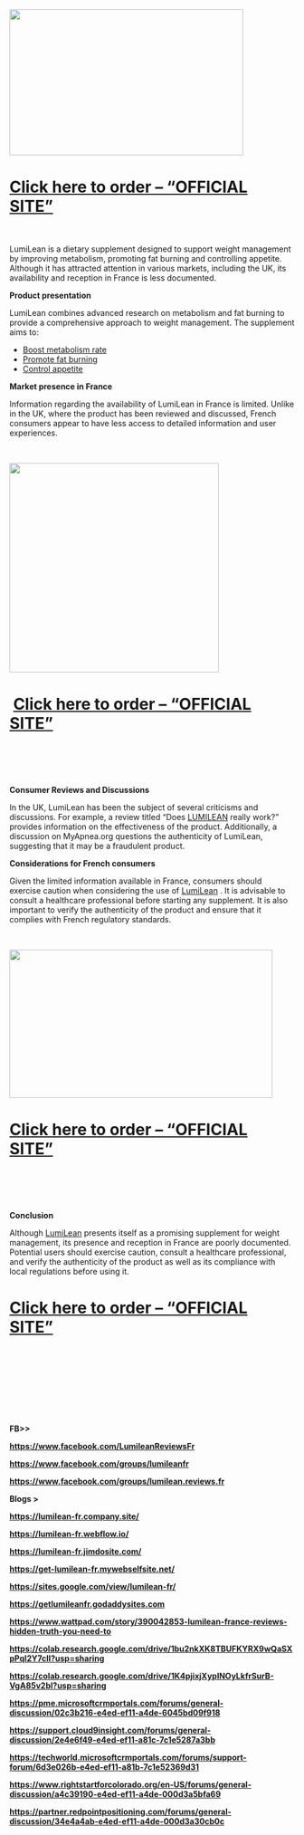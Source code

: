 <div class="separator"><a href="https://getdeal24x7.com/lumilean-fr-buy" target="_blank"><img src="https://blogger.googleusercontent.com/img/b/R29vZ2xl/AVvXsEh8bp6tA0ie2XWcGs-pxq9uQvZfQvZr9dd1E1-xwEYgYTW07GlNKbnswDY3of9obG1s9xkwBwBSwVuxmtEEpqaVXVaPypNsjfZXde6uaXFFJ2pU5qdXSPbNxPVqT5k3Csp0_eyOdQ74PPaaKSDfnPLdMuqxsP0xpHG2dtTyCLNAruLHT8Xx-gaO7IMd3LaU/w413-h258/Lumilean.jpg" alt="" width="413" height="258" border="0" data-original-height="800" data-original-width="1280" /></a></div>
<h1><strong><a href="https://getdeal24x7.com/lumilean-fr-buy" target="_blank">Click here to order &ndash; &ldquo;OFFICIAL SITE&rdquo;</a></strong></h1>
<p>&nbsp;</p>
<p>LumiLean is a dietary supplement designed to support weight management by improving metabolism, promoting fat burning and controlling appetite. Although it has attracted attention in various markets, including the UK, its availability and reception in France is less documented.</p>
<p><strong>Product presentation</strong></p>
<p>LumiLean combines advanced research on metabolism and fat burning to provide a comprehensive approach to weight management. The supplement aims to:</p>
<ul>
<li><a href="https://www.facebook.com/LumileanReviewsFr" target="_blank">Boost metabolism rate</a></li>
<li><a href="https://www.facebook.com/groups/lumileanfr" target="_blank">Promote fat burning</a></li>
<li><a href="https://www.facebook.com/groups/lumilean.reviews.fr" target="_blank">Control appetite</a></li>
</ul>
<p><strong>Market presence in France</strong></p>
<p>Information regarding the availability of LumiLean in France is limited. Unlike in the UK, where the product has been reviewed and discussed, French consumers appear to have less access to detailed information and user experiences.</p>
<p>&nbsp;</p>
<div class="separator"><a href="https://getdeal24x7.com/lumilean-fr-buy" target="_blank"><img src="https://blogger.googleusercontent.com/img/b/R29vZ2xl/AVvXsEjSgHQ6ktwC9-pceLy2djpr0pdpKzZmLIk_qpuC9m6v9OXGkgvD9KHcthP2Hnwktcoeo6E2-FjeLMkBt7eWEMo3GLMc-HEcXjvFMZ7r5ow7P-w6UYIp41qcIiPUxQuG7nkduZKWVPe1pFBAAHpciJJWyOMipZQ0gezXJ1F0HAACok2KK_ZNvgymRkf79ngm/w370-h370/LumiLean4.webp" alt="" width="370" height="370" border="0" data-original-height="800" data-original-width="800" /></a></div>
<h1>&nbsp;<strong><a href="https://getdeal24x7.com/lumilean-fr-buy" target="_blank">Click here to order &ndash; &ldquo;OFFICIAL SITE&rdquo;</a></strong></h1>
<h1><strong>&nbsp;</strong></h1>
<p><strong>Consumer Reviews and Discussions</strong></p>
<p>In the UK, LumiLean has been the subject of several criticisms and discussions. For example, a review titled &ldquo;Does&nbsp;<a href="https://www.facebook.com/LumileanReviewsFr" target="_blank">LUMILEAN</a>&nbsp;really work?&rdquo; provides information on the effectiveness of the product. Additionally, a discussion on MyApnea.org questions the authenticity of LumiLean, suggesting that it may be a fraudulent product.</p>
<p><strong>Considerations for French consumers</strong></p>
<p>Given the limited information available in France, consumers should exercise caution when considering the use of&nbsp;<a href="https://www.facebook.com/groups/lumilean.reviews.fr" target="_blank">LumiLean</a>&nbsp;. It is advisable to consult a healthcare professional before starting any supplement. It is also important to verify the authenticity of the product and ensure that it complies with French regulatory standards.</p>
<p>&nbsp;</p>
<div class="separator"><a href="https://getdeal24x7.com/lumilean-fr-buy" target="_blank"><img src="https://blogger.googleusercontent.com/img/b/R29vZ2xl/AVvXsEi9T-i4c2PhYwGA-zhyphenhyphenqNT04eHsY0nM132Qz1ePpYIFJF2lcHlzwBJNbERf8ZmTNLpm00wYqD2HRN0_bTOnUIVFhumHz2K1lpI0UjMSJfytXXLuPsHhpzrIReQw01YMXJJszJwom1r0FoDgPUriCNA-z7bP09CI4PtXuvFnRZRPwSK5szBwJfny2diXoIxC/w465-h262/Lumilean5.jpg" alt="" width="465" height="262" border="0" data-original-height="720" data-original-width="1280" /></a></div>
<h1><strong><a href="https://getdeal24x7.com/lumilean-fr-buy" target="_blank">Click here to order &ndash; &ldquo;OFFICIAL SITE&rdquo;</a></strong></h1>
<h1><strong>&nbsp;</strong></h1>
<p><strong>Conclusion</strong></p>
<p>Although&nbsp;<a href="https://www.facebook.com/groups/lumileanfr" target="_blank">LumiLean</a>&nbsp;presents itself as a promising supplement for weight management, its presence and reception in France are poorly documented. Potential users should exercise caution, consult a healthcare professional, and verify the authenticity of the product as well as its compliance with local regulations before using it.</p>
<h1><strong><a href="https://getdeal24x7.com/lumilean-fr-buy" target="_blank">Click here to order &ndash; &ldquo;OFFICIAL SITE&rdquo;</a></strong></h1>
<h1><strong>&nbsp;</strong></h1>
<p><strong>&nbsp;</strong></p>
<p>&nbsp;</p>
<p><strong><strong>FB&gt;&gt;</strong></strong></p>
<p><strong><a href="https://www.facebook.com/LumileanReviewsFr">https://www.facebook.com/LumileanReviewsFr</a></strong></p>
<p><strong><a href="https://www.facebook.com/groups/lumileanfr">https://www.facebook.com/groups/lumileanfr</a></strong></p>
<p><strong><a href="https://www.facebook.com/groups/lumilean.reviews.fr">https://www.facebook.com/groups/lumilean.reviews.fr</a></strong></p>
<p><strong><strong>Blogs &gt;</strong></strong></p>
<p><strong><a href="https://lumilean-fr.company.site/">https://lumilean-fr.company.site/</a></strong></p>
<p><strong><a href="https://lumilean-fr.webflow.io/">https://lumilean-fr.webflow.io/</a></strong></p>
<p><strong><a href="https://lumilean-fr.jimdosite.com/">https://lumilean-fr.jimdosite.com/</a></strong></p>
<p><strong><a href="https://get-lumilean-fr.mywebselfsite.net/">https://get-lumilean-fr.mywebselfsite.net/</a></strong></p>
<p><strong><a href="https://sites.google.com/view/lumilean-fr/">https://sites.google.com/view/lumilean-fr/</a></strong></p>
<p><strong><a href="https://getlumileanfr.godaddysites.com/">https://getlumileanfr.godaddysites.com</a></strong></p>
<p><strong><a href="https://www.wattpad.com/story/390042853-lumilean-france-reviews-hidden-truth-you-need-to">https://www.wattpad.com/story/390042853-lumilean-france-reviews-hidden-truth-you-need-to</a></strong></p>
<p><strong><a href="https://colab.research.google.com/drive/1bu2nkXK8TBUFKYRX9wQaSXpPqI2Y7clI?usp=sharing">https://colab.research.google.com/drive/1bu2nkXK8TBUFKYRX9wQaSXpPqI2Y7clI?usp=sharing</a></strong></p>
<p><strong><a href="https://colab.research.google.com/drive/1K4pjixjXyplNOyLkfrSurB-VgA85v2bl?usp=sharing">https://colab.research.google.com/drive/1K4pjixjXyplNOyLkfrSurB-VgA85v2bl?usp=sharing</a></strong></p>
<p><strong><a href="https://pme.microsoftcrmportals.com/forums/general-discussion/02c3b216-e4ed-ef11-a4de-6045bd09f918">https://pme.microsoftcrmportals.com/forums/general-discussion/02c3b216-e4ed-ef11-a4de-6045bd09f918</a></strong></p>
<p><strong><a href="https://support.cloud9insight.com/forums/general-discussion/2e4e6f49-e4ed-ef11-a81c-7c1e5287a3bb">https://support.cloud9insight.com/forums/general-discussion/2e4e6f49-e4ed-ef11-a81c-7c1e5287a3bb</a></strong></p>
<p><strong><a href="https://techworld.microsoftcrmportals.com/forums/support-forum/6d3e026b-e4ed-ef11-a81b-7c1e52369d31">https://techworld.microsoftcrmportals.com/forums/support-forum/6d3e026b-e4ed-ef11-a81b-7c1e52369d31</a></strong></p>
<p><strong><a href="https://www.rightstartforcolorado.org/en-US/forums/general-discussion/a4c39190-e4ed-ef11-a4de-000d3a5bfa69">https://www.rightstartforcolorado.org/en-US/forums/general-discussion/a4c39190-e4ed-ef11-a4de-000d3a5bfa69</a></strong></p>
<p><strong><a href="https://partner.redpointpositioning.com/forums/general-discussion/34e4a4ab-e4ed-ef11-a4de-000d3a30cb0c">https://partner.redpointpositioning.com/forums/general-discussion/34e4a4ab-e4ed-ef11-a4de-000d3a30cb0c</a></strong></p>
